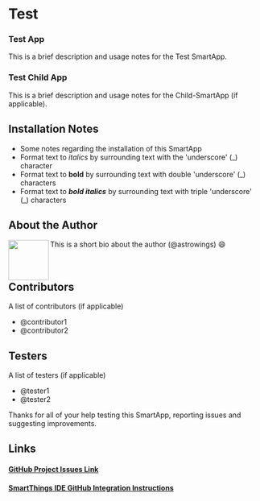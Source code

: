 # Test

### Test App
This is a brief description and usage notes for the Test SmartApp.

### Test Child App
This is a brief description and usage notes for the Child-SmartApp (if applicable).

## Installation Notes

* Some notes regarding the installation of this SmartApp
* Format text to _italics_ by surrounding text with the 'underscore' (\_) character
* Format text to __bold__ by surrounding text with double 'underscore' (\_) characters
* Format text to ___bold italics___ by surrounding text with triple 'underscore' (\_) characters

## About the Author
This is a short bio about the author (@astrowings) :smile:
<img src="https://raw.githubusercontent.com/astrowings/SmartThings/master/images/clown.JPG" width="80" height="80" align="left"><br><br><br>

## Contributors
A list of contributors (if applicable)
* @contributor1
* @contributor2

## Testers
A list of testers (if applicable)
* @tester1
* @tester2

Thanks for all of your help testing this SmartApp, reporting issues and suggesting improvements.

## Links
#### [GitHub Project Issues Link](https://github.com/astrowings/test/issues)

#### [SmartThings IDE GitHub Integration Instructions](http://docs.smartthings.com/en/latest/tools-and-ide/github-integration.html)

